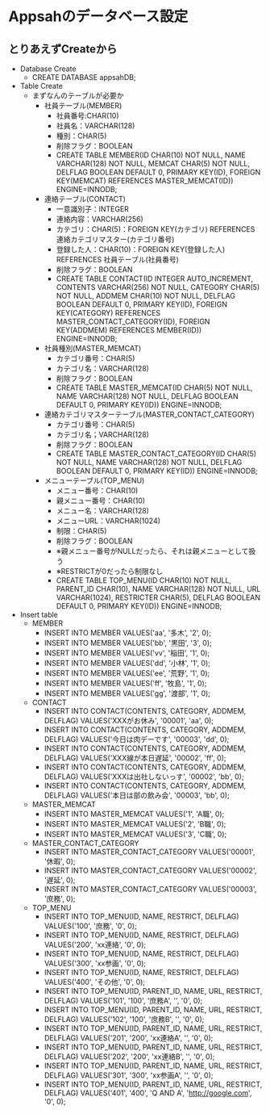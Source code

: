 # Appsahのデータベース設定

## とりあえずCreateから
* Database Create
	* CREATE DATABASE appsahDB;
* Table Create
	* まずなんのテーブルが必要か
		* 社員テーブル(MEMBER)
			* 社員番号:CHAR(10)
			* 社員名：VARCHAR(128)
			* 種別：CHAR(5)
			* 削除フラグ：BOOLEAN
			* CREATE TABLE MEMBER(ID CHAR(10) NOT NULL, NAME VARCHAR(128) NOT NULL, MEMCAT CHAR(5) NOT NULL, DELFLAG BOOLEAN DEFAULT 0, PRIMARY KEY(ID), FOREIGN KEY(MEMCAT) REFERENCES MASTER_MEMCAT(ID)) ENGINE=INNODB;
		* 連絡テーブル(CONTACT)
			* 一意識別子：INTEGER
			* 連絡内容：VARCHAR(256)
			* カテゴリ：CHAR(5)：FOREIGN KEY(カテゴリ) REFERENCES 連絡カテゴリマスター(カテゴリ番号)
			* 登録した人：CHAR(10)：FOREIGN KEY(登録した人) REFERENCES 社員テーブル(社員番号)
			* 削除フラグ：BOOLEAN
			* CREATE TABLE CONTACT(ID INTEGER AUTO_INCREMENT, CONTENTS VARCHAR(256) NOT NULL, CATEGORY CHAR(5) NOT NULL, ADDMEM CHAR(10) NOT NULL, DELFLAG BOOLEAN DEFAULT 0, PRIMARY KEY(ID), FOREIGN KEY(CATEGORY) REFERENCES MASTER_CONTACT_CATEGORY(ID), FOREIGN KEY(ADDMEM) REFERENCES MEMBER(ID)) ENGINE=INNODB;
        * 社員種別(MASTER_MEMCAT)
        	* カテゴリ番号：CHAR(5)
        	* カテゴリ名：VARCHAR(128)
        	* 削除フラグ：BOOLEAN
        	* CREATE TABLE MASTER_MEMCAT(ID CHAR(5) NOT NULL, NAME VARCHAR(128) NOT NULL, DELFLAG BOOLEAN DEFAULT 0, PRIMARY KEY(ID)) ENGINE=INNODB;
        * 連絡カテゴリマスターテーブル(MASTER_CONTACT_CATEGORY)
        	* カテゴリ番号：CHAR(5)
        	* カテゴリ名；VARCHAR(128)
        	* 削除フラグ：BOOLEAN
        	* CREATE TABLE MASTER_CONTACT_CATEGORY(ID CHAR(5) NOT NULL, NAME VARCHAR(128) NOT NULL, DELFLAG BOOLEAN DEFAULT 0, PRIMARY KEY(ID)) ENGINE=INNODB;
        * メニューテーブル(TOP_MENU)
        	* メニュー番号：CHAR(10)
        	* 親メニュー番号：CHAR(10)
        	* メニュー名：VARCHAR(128)
        	* メニューURL：VARCHAR(1024)
        	* 制限：CHAR(5)
        	* 削除フラグ：BOOLEAN
        	* ※親メニュー番号がNULLだったら、それは親メニューとして扱う
        	* ※RESTRICTが0だったら制限なし
        	* CREATE TABLE TOP_MENU(ID CHAR(10) NOT NULL, PARENT_ID CHAR(10), NAME VARCHAR(128) NOT NULL, URL VARCHAR(1024), RESTRICTER CHAR(5), DELFLAG BOOLEAN DEFAULT 0, PRIMARY KEY(ID)) ENGINE=INNODB;
* Insert table
	* MEMBER
		* INSERT INTO MEMBER VALUES('aa', '多木', '2', 0);
		* INSERT INTO MEMBER VALUES('bb', '黒田', '3', 0);
		* INSERT INTO MEMBER VALUES('vv', '稲田', '1', 0);
		* INSERT INTO MEMBER VALUES('dd', '小林', '1', 0);
		* INSERT INTO MEMBER VALUES('ee', '荒野', '1', 0);
		* INSERT INTO MEMBER VALUES('ff', '牧島', '1', 0);
		* INSERT INTO MEMBER VALUES('gg', '渡部', '1', 0);
	* CONTACT
		* INSERT INTO CONTACT(CONTENTS, CATEGORY, ADDMEM, DELFLAG) VALUES('XXXがお休み', '00001', 'aa', 0);
		* INSERT INTO CONTACT(CONTENTS, CATEGORY, ADDMEM, DELFLAG) VALUES('今日は肉デーです', '00003', 'dd', 0);
		* INSERT INTO CONTACT(CONTENTS, CATEGORY, ADDMEM, DELFLAG) VALUES('XXX線が本日遅延', '00002', 'ff', 0);
		* INSERT INTO CONTACT(CONTENTS, CATEGORY, ADDMEM, DELFLAG) VALUES('XXXは出社しないっす', '00002', 'bb', 0);
		* INSERT INTO CONTACT(CONTENTS, CATEGORY, ADDMEM, DELFLAG) VALUES('本日は部の飲み会', '00003', 'bb', 0);
    * MASTER_MEMCAT
    	* INSERT INTO MASTER_MEMCAT VALUES('1', 'A職', 0);
    	* INSERT INTO MASTER_MEMCAT VALUES('2', 'B職', 0);
    	* INSERT INTO MASTER_MEMCAT VALUES('3', 'C職', 0);
	* MASTER_CONTACT_CATEGORY
		* INSERT INTO MASTER_CONTACT_CATEGORY VALUES('00001', '休暇', 0);
		* INSERT INTO MASTER_CONTACT_CATEGORY VALUES('00002', '遅延', 0);
		* INSERT INTO MASTER_CONTACT_CATEGORY VALUES('00003', '庶務', 0);
	* TOP_MENU
		* INSERT INTO TOP_MENU(ID, NAME, RESTRICT, DELFLAG) VALUES('100', '庶務', '0', 0);
		* INSERT INTO TOP_MENU(ID, NAME, RESTRICT, DELFLAG) VALUES('200', 'xx連絡', '0', 0);
		* INSERT INTO TOP_MENU(ID, NAME, RESTRICT, DELFLAG) VALUES('300', 'xx参画', '0', 0);
		* INSERT INTO TOP_MENU(ID, NAME, RESTRICT, DELFLAG) VALUES('400', 'その他', '0', 0);
		* INSERT INTO TOP_MENU(ID, PARENT_ID, NAME, URL, RESTRICT, DELFLAG) VALUES('101', '100', '庶務A', '', '0', 0);
		* INSERT INTO TOP_MENU(ID, PARENT_ID, NAME, URL, RESTRICT, DELFLAG) VALUES('102', '100', '庶務B', '', '0', 0);
		* INSERT INTO TOP_MENU(ID, PARENT_ID, NAME, URL, RESTRICT, DELFLAG) VALUES('201', '200', 'xx連絡A', '', '0', 0);
		* INSERT INTO TOP_MENU(ID, PARENT_ID, NAME, URL, RESTRICT, DELFLAG) VALUES('202', '200', 'xx連絡B', '', '0', 0);
		* INSERT INTO TOP_MENU(ID, PARENT_ID, NAME, URL, RESTRICT, DELFLAG) VALUES('301', '300', 'xx参画A', '', '0', 0);
		* INSERT INTO TOP_MENU(ID, PARENT_ID, NAME, URL, RESTRICT, DELFLAG) VALUES('401', '400', 'Q AND A', 'http://google.com', '0', 0);